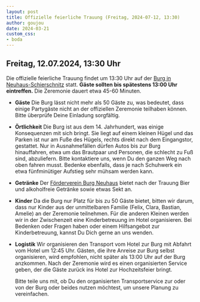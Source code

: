 ```yaml
---
layout: post
title: Offizielle feierliche Trauung (Freitag, 2024-07-12, 13:30)
author: goujou
date: 2024-03-21
custom_css:
- boda
---
```


## Freitag, 12.07.2024, 13:30 Uhr
Die offizielle feierliche Trauung findet um 13:30 Uhr auf der [Burg in Neuhaus-Schierschnitz](https://www.coburg-rennsteig.de/poi/burg-neuhaus) statt.
**Gäste sollten bis spätestens 13:00 Uhr eintreffen.**
Die Zeremonie dauert etwa 45-60 Minuten.

- **Gäste**
     Die Burg lässt nicht mehr als 50 Gäste zu, was bedeutet, dass einige Partygäste nicht an der offiziellen Zeremonie teilhaben können.
     Bitte überprüfe Deine Einladung sorgfältig.

- **Örtlichkeit**
     Die Burg ist aus dem 14. Jahrhundert, was einige Konsequenzen mit sich bringt.
     Sie liegt auf einem kleinen Hügel und das Parken ist nur am Fuße des Hügels, rechts direkt nach dem Eingangstor, gestattet.
     Nur in Ausnahmefällen dürfen Autos bis zur Burg hinauffahren, etwa um das Brautpaar und Personen, die schlecht zu Fuß sind, abzuliefern.
     Bitte kontaktiere uns, wenn Du den ganzen Weg nach oben fahren musst.
     Bedenke ebenfalls, dass je nach Schuhwerk ein etwa fünfminütiger Aufstieg sehr mühsam werden kann.

- **Getränke**
     Der [Förderverein Burg Neuhaus](https://foerderverein-burg-neuhaus.de/) bietet nach der Trauung Bier und alkoholfreie Getränke sowie etwas Sekt an.

- **Kinder**
     Da die Burg nur Platz für bis zu 50 Gäste bietet, bitten wir darum, dass nur Kinder aus der unmittelbaren Familie (Felix, Clara, Bastian, Amelie) an der Zeremonie teilnehmen.
     Für die anderen Kleinen werden wir in der Zwischenzeit eine Kinderbetreuung im Hotel organisieren.
     Bei Bedenken oder Fragen haben oder einem Hilfsangebot zur Kinderbetreuung, kannst Du Dich gerne an uns wenden.

- **Logistik**
     Wir organisieren den Transport vom Hotel zur Burg mit Abfahrt vom Hotel um 12:45 Uhr.
     Gästen, die ihre Anreise zur Burg selbst organisieren, wird empfohlen, nicht später als 13:00 Uhr auf der Burg anzkommen.
     Nach der Zeremonie wird es einen organisierten Service geben, der die Gäste zurück ins Hotel zur Hochzeitsfeier bringt.

     Bitte teile uns mit, ob Du den organisierten Transportservice zur oder von der Burg oder beides nutzen möchtest, um unsere Planung zu vereinfachen.


